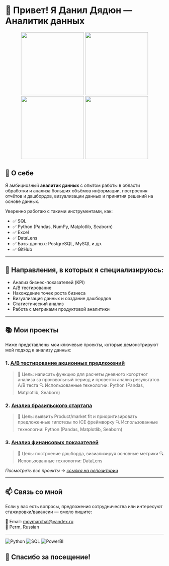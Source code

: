 # 👋 Привет! Я Данил Дядюн — Аналитик данных

<div align="center">
  <img src="https://user-images.githubusercontent.com/74038190/213866269-5d00981c-7c98-46d7-8a8e-16f462f15227.gif" width="200" />
  <img src="https://user-images.githubusercontent.com/74038190/213866269-5d00981c-7c98-46d7-8a8e-16f462f15227.gif" width="200" />
  <img src="https://user-images.githubusercontent.com/74038190/213866269-5d00981c-7c98-46d7-8a8e-16f462f15227.gif" width="200" />
  <img src="https://user-images.githubusercontent.com/74038190/213866269-5d00981c-7c98-46d7-8a8e-16f462f15227.gif" width="200" />
</div>


## 🧠 О себе

Я амбициозный **аналитик данных** с опытом работы в области обработки и анализа больших объёмов информации, построения отчётов и дашбордов, визуализации данных и принятия решений на основе данных.

Уверенно работаю с такими инструментами, как:
- ✅ SQL
- ✅ Python (Pandas, NumPy, Matplotlib, Seaborn)
- ✅ Excel 
- ✅ DataLens
- ✅ Базы данных: PostgreSQL, MySQL и др.
- ✅ GitHub

---

## 💼 Направления, в которых я специализируюсь:

- Анализ бизнес-показателей (KPI)
- A/B тестирование
- Нахождение точек роста бизнеса
- Визуализация данных и создание дашбордов
- Статистический анализ
- Работа с метриками продуктовой аналитики

---

## 📚 Мои проекты

Ниже представлены мои ключевые проекты, которые демонстрируют мой подход к анализу данных:

### 1. [A/B тестирование акционных предложений](https://github.com/DyadyunDanil/Pet_project_1 )
> 🎯 Цель: написать функцию для расчеты дневного когортног анализа за произвольный период и провести анализ результатов A/B теста
> 🔍 Использованные технологии: Python (Pandas, Matplotlib, Seaborn)

### 2. [Анализ бразильского стартапа](https://github.com/DyadyunDanil/Pet_project_2 )
> 🎯 Цель: выявить Product/market fit и приоритизировать предложенные гипотезы по ICE фреймворку 
> 🔍 Использованные технологии: Python (Pandas, Matplotlib, Seaborn)

### 3. [Анализ финансовых показателей](https://github.com/yourname/app-analytics )
> 🎯 Цель: построение дашборда, визиализируя основные метрики
> 🔍 Использованные технологии: DataLens

*Посмотреть все проекты → [ссылка на репозитории](https://github.com/yourname?tab=repositories )*


---

## 📫 Связь со мной

Если у вас есть вопросы, предложения сотрудничества или интересуют стажировки/вакансии — смело пишите:

📧 Email: moymarchal@yandex.ru  
📍 Perm, Russian

---

![Python](https://img.shields.io/badge/python-%23FFD43B.svg?style=for-the-badge&logo=python&logoColor=black )
![SQL](https://img.shields.io/badge/sql-%230085AA.svg?style=for-the-badge&logo=mysql&logoColor=white )
![PowerBI](https://img.shields.io/badge/Microsoft_Power_BI-FF9900?style=for-the-badge&logo=microsoft-power-bi&logoColor=white )

## 🙌 Спасибо за посещение!
